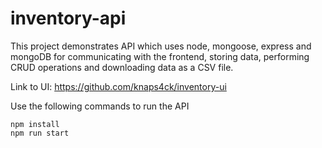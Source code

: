 # inventory-api
This project demonstrates API which uses node, mongoose, express and mongoDB for communicating with the frontend, storing data, performing CRUD operations and downloading data as a CSV file.

Link to UI: https://github.com/knaps4ck/inventory-ui

Use the following commands to run the API
```
npm install
npm run start
```
